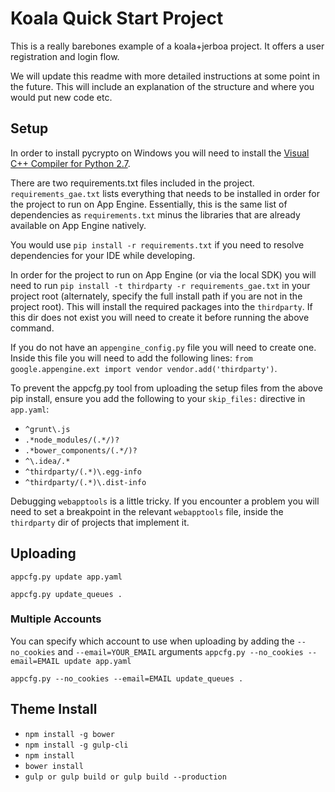 # Koala Quick Start Project
This is a really barebones example of a koala+jerboa project. It offers a user registration and login flow.

We will update this readme with more detailed instructions at some point in the future. This will include an explanation
of the structure and where you would put new code etc.

## Setup
In order to install pycrypto on Windows you will need to install the [Visual C++ Compiler for Python 2.7](https://www.microsoft.com/en-us/download/details.aspx?id=44266).

There are two requirements.txt files included in the project.
`requirements_gae.txt` lists everything that needs to be installed
in order for the project to run on App Engine. Essentially, this is
the same list of dependencies as `requirements.txt` minus the
libraries that are already available on App Engine natively.

You would use `pip install -r requirements.txt` if you need to
resolve dependencies for your IDE while developing.

In order for the project to run on App Engine (or via the local SDK)
you will need to run `pip install -t thirdparty -r requirements_gae.txt` in your project root (alternately, specify the full install path if you are not in the project root).
This will install the required packages into the `thirdparty`. If this dir does not exist you will need to create it before running the above command.

If you do not have an `appengine_config.py` file you will need to create one.
Inside this file you will need to add the following lines:
`from google.appengine.ext import vendor
vendor.add('thirdparty')`.

To prevent the appcfg.py tool from uploading the setup files from the above pip install,
ensure you add the following to your `skip_files:` directive in `app.yaml`:

* `^grunt\.js`
* `.*node_modules/(.*/)?`
* `.*bower_components/(.*/)?`
* `^\.idea/.*`
* `^thirdparty/(.*)\.egg-info`
* `^thirdparty/(.*)\.dist-info`

Debugging `webapptools` is a little tricky. If you encounter a problem you will need to set a breakpoint in the relevant
`webapptools` file, inside the `thirdparty` dir of projects that implement it.

## Uploading
`appcfg.py update app.yaml`

`appcfg.py update_queues .`

### Multiple Accounts
You can specify which account to use when uploading by adding the `--no_cookies` and `--email=YOUR_EMAIL` arguments
`appcfg.py --no_cookies --email=EMAIL update app.yaml`

`appcfg.py --no_cookies --email=EMAIL update_queues .`

## Theme Install
* `npm install -g bower`
* `npm install -g gulp-cli`
* `npm install`
* `bower install`
* `gulp or gulp build or gulp build --production`